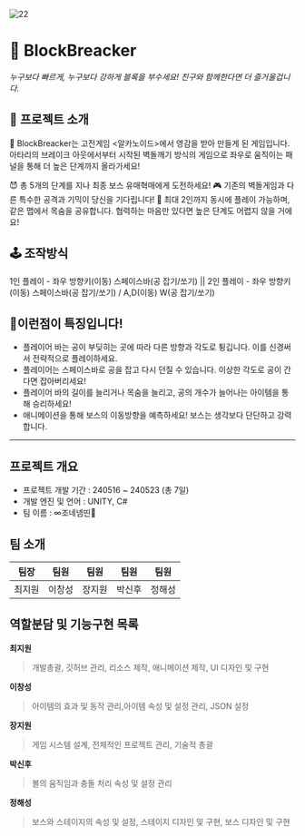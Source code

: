 ![22](https://github.com/SpartaA8/BlockBreacker/assets/167046585/102b7132-148d-4ba3-8c07-96059f1eb015)

# 🥏 BlockBreacker
*누구보다 빠르게, 누구보다 강하게 블록을 부수세요! 친구와 함께한다면 더 즐거울겁니다.*

 
## 🤗 프로젝트 소개
🥏 BlockBreacker는 고전게임 <알카노이드>에서 영감을 받아 만들게 된 게임입니다. 아타리의 브레이크 아웃에서부터 시작된 벽돌깨기 방식의 게임으로 좌우로 움직이는 패널을 통해 더 높은 단계까지 올라가세요!

 
😈 총 5개의 단계를 지나 최종 보스 유매혁매에게 도전하세요! 🎮 기존의 벽돌게임과 다른 특수한 공격과 기믹이 당신을 기다립니다! 👭 최대 2인까지 동시에 플레이 가능하며, 같은 맵에서 목숨을 공유합니다. 협력하는 마음만 있다면 높은 단계도 어렵지 않을 거에요!

 
## 🕹 조작방식
1인 플레이 - 좌우 방향키(이동) 스페이스바(공 잡기/쏘기)  || 2인 플레이 - 좌우 방향키(이동) 스페이스바(공 잡기/쏘기) / A,D(이동) W(공 잡기/쏘기)

## 🎇이런점이 특징입니다!
- 플레이어 바는 공이 부딪히는 곳에 따라 다른 방향과 각도로 튕깁니다. 이를 신경써서 전략적으로 플레이하세요.
- 플레이어는 스페이스바로 공을 잡고 다시 던질 수 있습니다. 이상한 각도로 공이 간다면 잡아버리세요!
- 플레이어 바의 길이를 늘리거나 목숨을 늘리고, 공의 개수가 늘어나는 아이템을 통해 승리하세요!
- 애니메이션을 통해 보스의 이동방향을 예측하세요! 보스는 생각보다 단단하고 강력합니다.

***

## 프로젝트 개요
- 프로젝트 개발 기간 : 240516 ~ 240523 (총 7일)
- 개발 엔진 및 언어 : UNITY, C#
- 팀 이름 : ∞조네넴띤🍜

## 팀 소개
|팀장|팀원|팀원|팀원|팀원|
|:---:|:---:|:---:|:---:|:---:|
|최지원|이창성|장지원|박신후|정해성|

## 역할분담 및 기능구현 목록
**최지원**
> 개발총괄, 깃허브 관리, 리소스 제작, 애니메이션 제작, UI 디자인 및 구현


**이창성**
> 아이템의 효과 및 동작 관리,아이템 속성 및 설정 관리, JSON 설정


**장지원**
> 게임 시스템 설계, 전체적인 프로젝트 관리, 기술적 총괄


**박신후**
> 볼의 움직임과 충돌 처리 속성 및 설정 관리


**정해성**
> 보스와 스테이지의 속성 및 설정, 스테이지 디자인 및 구현, 보스 디자인 및 구현




